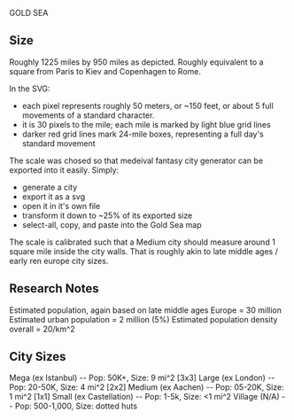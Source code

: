 GOLD SEA

## Size
Roughly 1225 miles by 950 miles as depicted. Roughly equivalent to a square from Paris to Kiev and Copenhagen to Rome.

In the SVG:

* each pixel represents roughly 50 meters, or ~150 feet, or about 5 full movements of a standard character.
* it is 30 pixels to the mile; each mile is marked by light blue grid lines
* darker red grid lines mark 24-mile boxes, representing a full day's standard movement

The scale was chosed so that medeival fantasy city generator can be exported into it easily. Simply:

* generate a city
* export it as a svg
* open it in it's own file
* transform it down to ~25% of its exported size
* select-all, copy, and paste into the Gold Sea map

The scale is calibrated such that a Medium city should measure around 1 square mile inside the city walls. That is roughly akin to late middle ages / early ren europe city sizes.

## Research Notes
Estimated population, again based on late middle ages Europe = 30 million
Estimated urban population = 2 million (5%)
Estimated population density overall = 20/km^2

## City Sizes
Mega (ex Istanbul) -- Pop: 50K+, Size: 9 mi^2 [3x3]
Large (ex London) -- Pop: 20-50K, Size: 4 mi^2 [2x2]
Medium (ex Aachen) -- Pop: 05-20K, Size: 1 mi^2 [1x1]
Small (ex Castellation) -- Pop: 1-5k, Size: <1 mi^2
Village (N/A) -- Pop: 500-1,000, Size: dotted huts

